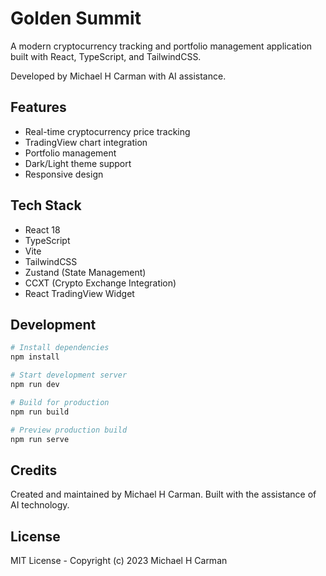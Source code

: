 # Golden Summit

A modern cryptocurrency tracking and portfolio management application built with React, TypeScript, and TailwindCSS.

Developed by Michael H Carman with AI assistance.

## Features

- Real-time cryptocurrency price tracking
- TradingView chart integration
- Portfolio management
- Dark/Light theme support
- Responsive design

## Tech Stack

- React 18
- TypeScript
- Vite
- TailwindCSS
- Zustand (State Management)
- CCXT (Crypto Exchange Integration)
- React TradingView Widget

## Development

```bash
# Install dependencies
npm install

# Start development server
npm run dev

# Build for production
npm run build

# Preview production build
npm run serve
```

## Credits

Created and maintained by Michael H Carman.
Built with the assistance of AI technology.

## License

MIT License - Copyright (c) 2023 Michael H Carman 